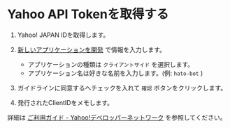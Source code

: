 # Yahoo API Tokenを取得する

1. Yahoo! JAPAN IDを取得します。

1. [新しいアプリケーションを開発](https://e.developer.yahoo.co.jp/register) で情報を入力します。
    * アプリケーションの種類は `クライアントサイド` を選択します。
    * アプリケーション名は好きな名前を入力します。(例: `hato-bot` )

1. ガイドラインに同意するへチェックを入れて `確認` ボタンをクリックします。

1. 発行されたClientIDをメモします。

詳細は [ご利用ガイド - Yahoo!デベロッパーネットワーク](https://developer.yahoo.co.jp/start/) を参照してください。
